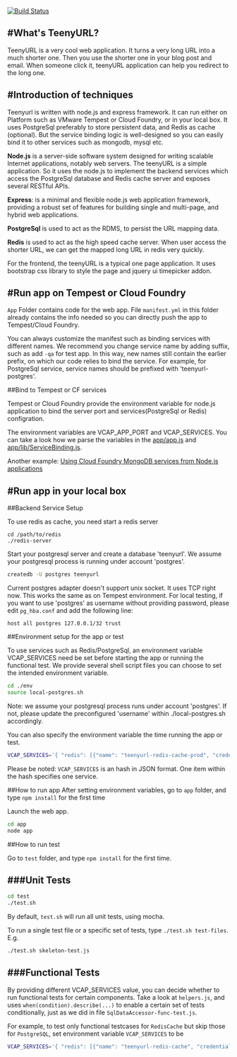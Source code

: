 [![Build Status](https://travis-ci.org/vmw-tmpst/heroapp-TeenyURL.png?branch=master)](https://travis-ci.org/vmw-tmpst/heroapp-TeenyURL)

#What's TeenyURL?
--------------
TeenyURL is a very cool web application. It turns a very long URL into a much shorter one. Then you use the shorter one in your blog post and email. When someone click it, teenyURL application can help you redirect to the long one.

#Introduction of techniques
--------------

Teenyurl is written with node.js and express framework. It can run either on Platform such as VMware Tempest or Cloud Foundry, or in your local box. It uses PostgreSql preferably to store persistent data, and Redis as cache (optional). But the service binding logic is well-designed so you can easily bind it to other services such as mongodb, mysql etc.

__Node.js__ is a server-side software system designed for writing scalable Internet applications, notably web servers. The teenyURL is a simple application. So it uses the node.js to implement the backend services which access the PostgreSql database and Redis cache server and exposes several RESTful APIs. 

__Express__: is a minimal and flexible node.js web application framework, providing a robust set of features for building single and multi-page, and hybrid web applications.

__PostgreSql__ is used to act as the RDMS, to persist the URL mapping data.

__Redis__ is used to act as the high speed cache server. When user access the shorter URL, we can get the mapped long URL in redis very quickly.

For the frontend, the teenyURL is a typical one page application. It uses bootstrap css library to style the page and jquery ui timepicker addon. 

#Run app on Tempest or Cloud Foundry
--------------
`App` Folder contains code for the web app. File `manifest.yml` in this folder already contains the info needed so you can directly push the app to Tempest/Cloud Foundry.

You can always customize the manifest such as binding services with different names. We recommend you change service name by adding suffix, such as add `-qa` for test app. In this way, new names still contain the earlier prefix, on which our code relies to bind the service. For example, for PostgreSql service, service names should be prefixed with 'teenyurl-postgres'.

##Bind to Tempest or CF services

Tempest or Cloud Foundry provide the environment variable for node.js application to bind the server port and services(PostgreSql or Redis) configration.

The environment variables are VCAP_APP_PORT and VCAP_SERVICES. You can take a look how we parse the variables in the [app/app.js](https://github.com/vmw-tmpst/heroapp-TeenyURL/blob/master/app/app.js) and [app/lib/ServiceBinding.js](https://github.com/vmw-tmpst/heroapp-TeenyURL/blob/master/app/lib/ServiceBinding.js).

Another example: [Using Cloud Foundry MongoDB services from Node.js applications](http://docs.cloudfoundry.com/services/mongodb/nodejs-mongodb.html)


#Run app in your local box
--------------

##Backend Service Setup


To use redis as cache, you need start a redis server
```
cd /path/to/redis
./redis-server
```

Start your postgresql server and create a database 'teenyurl'.
We assume your postgresql process is running under account 'postgres'.

```bash
createdb -U postgres teenyurl
```

Current postgres adapter doesn't support unix socket. It uses TCP right now. This works the same as on Tempest environment.
For local testing, if you want to use 'postgres' as username without providing password, please edit `pg_hba.conf` and add the following line:

```
host all postgres 127.0.0.1/32 trust
```

##Environment setup for the app or test

To use services such as Redis/PostgreSql, an environment variable VCAP_SERVICES need be set before starting the app or running the functional test. We provide several shell script files you can choose to set the intended environment variable.

```bash
cd ./env
source local-postgres.sh
```
Note: we assume your postgresql process runs under account 'postgres'.  If not, please update the preconfigured 'username' within ./local-postgres.sh accordingly.

You can also specify the environment variable the time running the app or test.

```bash
VCAP_SERVICES='{ "redis": [{"name": "teenyurl-redis-cache-prod", "credentials": { "host": "YOUR_REDIS_HOST", "port": YOUR_REDIS_PORT, "password": "YOUR_REDIS_PASSWORD" } }] , "postgres": [{"name" : "teenyurl-postgres-prod", "credentials" : { "database" : "teenyurl", "username" : "postgres" }}] }' COMMAND
```

Please be noted: `VCAP_SERVICES` is an hash in JSON format. One item within the hash specifies one service.

##How to run app
After setting environment variables, go to `app` folder, and type `npm install` for the first time

Launch the web app.

```bash
cd app
node app
```

##How to run test


Go to `test` folder, and type `npm install` for the first time.

###Unit Tests
----------------
```bash
cd test
./test.sh
```
By default, `test.sh` will run all unit tests, using mocha.

To run a single test file or a specific set of tests, type `./test.sh test-files`. E.g.

```bash
./test.sh skeleton-test.js
```

###Functional Tests
----------------

By providing different VCAP_SERVICES value, you can decide whether to run functional tests for certain components.
Take a look at `helpers.js`, and uses `when(condition).describe(...)` to enable a certain set of tests conditionally, just as we did in file `SqlDataAccessor-func-test.js`.

For example, to test only functional testcases for `RedisCache` but skip those for `PostgreSQL`, set environment variable `VCAP_SERVICES` to be

```bash
VCAP_SERVICES='{ "redis": [{"name": "teenyurl-redis-cache", "credentials": { "host": "YOUR_REDIS_HOST", "port": YOUR_REDIS_PORT, "password": "YOUR_REDIS_PASSWORD" } }] }' ./test.sh
```

